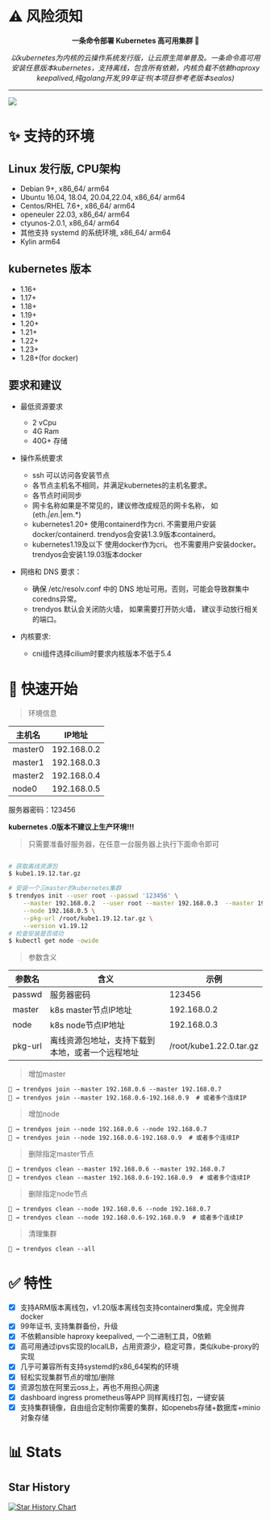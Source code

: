 # ⚠️ 风险须知


<a href="https://trackgit.com">
</a>


<div align="center">
  <p>
    <b>一条命令部署 Kubernetes 高可用集群 👋</b>
  </p>
  <p>
     <i>以kubernetes为内核的云操作系统发行版，让云原生简单普及。一条命令高可用安装任意版本kubernetes，支持离线，包含所有依赖，内核负载不依赖haproxy keepalived,纯golang开发,99年证书(本项目参考老版本sealos)</i>
  </p>
  <p>


  </p>
</div>

---


![](docs/images/arch.png)

# ✨ 支持的环境

## Linux 发行版, CPU架构

- Debian 9+,  x86_64/ arm64
- Ubuntu 16.04, 18.04, 20.04,22.04,  x86_64/ arm64
- Centos/RHEL 7.6+,  x86_64/ arm64
- openeuler 22.03,  x86_64/ arm64
- ctyunos-2.0.1,  x86_64/ arm64
- 其他支持 systemd 的系统环境,  x86_64/ arm64
- Kylin arm64

## kubernetes 版本

- 1.16+
- 1.17+
- 1.18+
- 1.19+
- 1.20+
- 1.21+
- 1.22+
- 1.23+
- 1.28+(for docker)


## 要求和建议

- 最低资源要求
   - 2 vCpu
   - 4G Ram
   - 40G+ 存储

- 操作系统要求
   - ssh 可以访问各安装节点
   - 各节点主机名不相同，并满足kubernetes的主机名要求。
   - 各节点时间同步
   - 网卡名称如果是不常见的，建议修改成规范的网卡名称， 如(eth.*|en.*|em.*)
   - kubernetes1.20+ 使用containerd作为cri. 不需要用户安装docker/containerd. trendyos会安装1.3.9版本containerd。
   - kubernetes1.19及以下 使用docker作为cri。 也不需要用户安装docker。 trendyos会安装1.19.03版本docker
 - 网络和 DNS 要求：
   - 确保 /etc/resolv.conf 中的 DNS 地址可用。否则，可能会导致群集中coredns异常。
   - trendyos 默认会关闭防火墙， 如果需要打开防火墙， 建议手动放行相关的端口。
 - 内核要求:
   - cni组件选择cilium时要求内核版本不低于5.4

# 🚀 快速开始

> 环境信息

主机名|IP地址
---|---
master0|192.168.0.2
master1|192.168.0.3
master2|192.168.0.4
node0|192.168.0.5

服务器密码：123456

**kubernetes .0版本不建议上生产环境!!!**

> 只需要准备好服务器，在任意一台服务器上执行下面命令即可

```sh

# 获取离线资源包
$ kube1.19.12.tar.gz

# 安装一个三master的kubernetes集群
$ trendyos init --user root --passwd '123456' \
	--master 192.168.0.2  --user root --master 192.168.0.3  --master 192.168.0.4  \
	--node 192.168.0.5 \
	--pkg-url /root/kube1.19.12.tar.gz \
	--version v1.19.12
# 检查安装是否成功
$ kubectl get node -owide
```

> 参数含义

参数名|含义|示例
---|---|---
passwd|服务器密码|123456
master|k8s master节点IP地址| 192.168.0.2
node|k8s node节点IP地址|192.168.0.3
pkg-url|离线资源包地址，支持下载到本地，或者一个远程地址|/root/kube1.22.0.tar.gz

> 增加master

```shell script
🐳 → trendyos join --master 192.168.0.6 --master 192.168.0.7
🐳 → trendyos join --master 192.168.0.6-192.168.0.9  # 或者多个连续IP
```

> 增加node

```shell script
🐳 → trendyos join --node 192.168.0.6 --node 192.168.0.7
🐳 → trendyos join --node 192.168.0.6-192.168.0.9  # 或者多个连续IP
```
> 删除指定master节点

```shell script
🐳 → trendyos clean --master 192.168.0.6 --master 192.168.0.7
🐳 → trendyos clean --master 192.168.0.6-192.168.0.9  # 或者多个连续IP
```

> 删除指定node节点

```shell script
🐳 → trendyos clean --node 192.168.0.6 --node 192.168.0.7
🐳 → trendyos clean --node 192.168.0.6-192.168.0.9  # 或者多个连续IP
```

> 清理集群

```shell script
🐳 → trendyos clean --all
```

# ✅ 特性

- [x] 支持ARM版本离线包，v1.20版本离线包支持containerd集成，完全抛弃docker
- [x] 99年证书, 支持集群备份，升级
- [x] 不依赖ansible haproxy keepalived, 一个二进制工具，0依赖
- [x] 高可用通过ipvs实现的localLB，占用资源少，稳定可靠，类似kube-proxy的实现
- [x] 几乎可兼容所有支持systemd的x86_64架构的环境
- [x] 轻松实现集群节点的增加/删除
- [x] 资源包放在阿里云oss上，再也不用担心网速
- [x] dashboard ingress prometheus等APP 同样离线打包，一键安装
- [x] 支持集群镜像，自由组合定制你需要的集群，如openebs存储+数据库+minio对象存储

# 📊 Stats

## Star History

[![Star History Chart](https://api.star-history.com/svg?repos=zhuhuahua168/trendyos&type=Date)](https://star-history.com/#zhuhuahua168/trendyos&Date)
